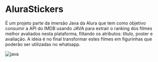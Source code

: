 # AluraStickers
É um projeto parte da imersão Java da Alura que tem como objetivo consumir a API do IMDB usando JAVA para extrair o ranking dos filmes melhor avaliados nesta plataforma, filtando os atributos: título, poster e avaliação. A ideia é no final transformar estes filmes em figurinhas que poderão ser utilizadas no whatsapp.

![java](https://img.shields.io/badge/Java-ED8B00?style=for-the-badge&logo=java&logoColor=white)
